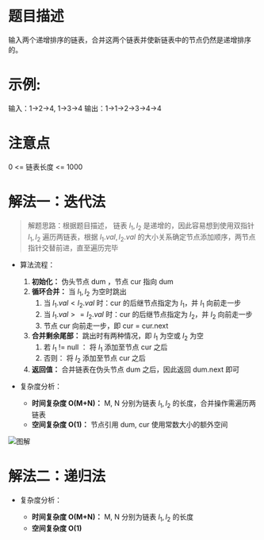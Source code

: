 # 题目描述

输入两个递增排序的链表，合并这两个链表并使新链表中的节点仍然是递增排序的。

# 示例:

输入：1->2->4, 1->3->4
输出：1->1->2->3->4->4

# 注意点

0 <= 链表长度 <= 1000

# 解法一：迭代法

> 解题思路：根据题目描述， 链表 $l_1, l_2$ 是递增的，因此容易想到使用双指针 $l_1, l_2$ 遍历两链表，根据 $l_1.val, l_2.val$ 的大小关系确定节点添加顺序，两节点指针交替前进，直至遍历完毕

- 算法流程：

  1. **初始化：** 伪头节点 dum ，节点 cur 指向 dum
  2. **循环合并：** 当 $l_1, l_2$ 为空时跳出
     1. 当 $l_1.val < l_2.val$ 时：cur 的后继节点指定为 $l_1$，并 $l_1$ 向前走一步
     2. 当 $l_1.val >= l_2.val$ 时：cur 的后继节点指定为 $l_2$，并 $l_2$ 向前走一步
     3. 节点 cur 向前走一步，即 cur = cur.next
  3. **合并剩余尾部：** 跳出时有两种情况，即 $l_1$ 为空或 $l_2$ 为空
     1. 若 $l_1$ != null ： 将 $l_1$ 添加至节点 cur 之后
     2. 否则： 将 $l_2$ 添加至节点 cur 之后
  4. **返回值：** 合并链表在伪头节点 dum 之后，因此返回 dum.next 即可

- 复杂度分析：

  - **时间复杂度 O(M+N)：** M, N 分别为链表 $l_1, l_2$ 的长度，合并操作需遍历两链表
  - **空间复杂度 O(1)：** 节点引用 dum, cur 使用常数大小的额外空间


![图解](https://pic.leetcode-cn.com/88ea6a5ecc6e86d0c1b1e334f764476385ccaecaf1cb18db38be3b47cedda965-Picture4.png)

# 解法二：递归法

- 复杂度分析：

  - **时间复杂度 O(M+N)：** M, N 分别为链表 $l_1, l_2$ 的长度
  - **空间复杂度 O(1)** 
